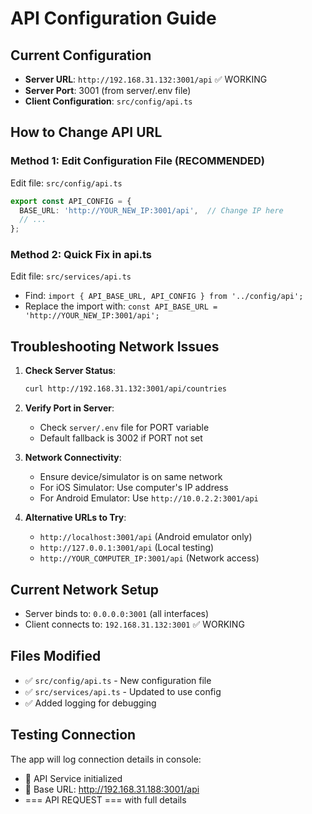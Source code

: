 # API Configuration Guide

## Current Configuration
- **Server URL**: `http://192.168.31.132:3001/api` ✅ WORKING
- **Server Port**: 3001 (from server/.env file)
- **Client Configuration**: `src/config/api.ts`

## How to Change API URL

### Method 1: Edit Configuration File (RECOMMENDED)
Edit file: `src/config/api.ts`

```typescript
export const API_CONFIG = {
  BASE_URL: 'http://YOUR_NEW_IP:3001/api',  // Change IP here
  // ...
};
```

### Method 2: Quick Fix in api.ts
Edit file: `src/services/api.ts`
- Find: `import { API_BASE_URL, API_CONFIG } from '../config/api';`
- Replace the import with: `const API_BASE_URL = 'http://YOUR_NEW_IP:3001/api';`

## Troubleshooting Network Issues

1. **Check Server Status**:
   ```bash
   curl http://192.168.31.132:3001/api/countries
   ```

2. **Verify Port in Server**:
   - Check `server/.env` file for PORT variable
   - Default fallback is 3002 if PORT not set

3. **Network Connectivity**:
   - Ensure device/simulator is on same network
   - For iOS Simulator: Use computer's IP address
   - For Android Emulator: Use `http://10.0.2.2:3001/api`

4. **Alternative URLs to Try**:
   - `http://localhost:3001/api` (Android emulator only)
   - `http://127.0.0.1:3001/api` (Local testing)
   - `http://YOUR_COMPUTER_IP:3001/api` (Network access)

## Current Network Setup
- Server binds to: `0.0.0.0:3001` (all interfaces)
- Client connects to: `192.168.31.132:3001` ✅ WORKING

## Files Modified
- ✅ `src/config/api.ts` - New configuration file
- ✅ `src/services/api.ts` - Updated to use config
- ✅ Added logging for debugging

## Testing Connection
The app will log connection details in console:
- 🔧 API Service initialized
- 📡 Base URL: http://192.168.31.188:3001/api
- === API REQUEST === with full details